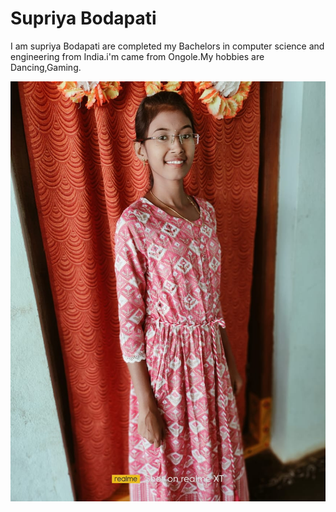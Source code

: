 # Supriya Bodapati
I am supriya Bodapati are completed my Bachelors in computer science and engineering from India.i'm came from Ongole.My hobbies are Dancing,Gaming.

![image](https://github.com/supriya-s562040/assignment2-bodapati/blob/main/WhatsApp%20Image%202023-01-30%20at%2018.47.28.jpeg)